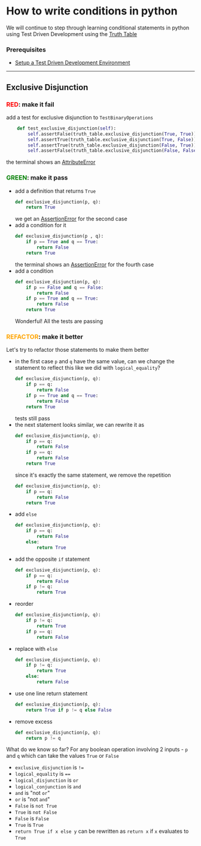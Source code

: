 # How to write conditions in python

We will continue to step through learning conditional statements in python using Test Driven Development using the [Truth Table](https://en.wikipedia.org/wiki/Truth_table)

### Prerequisites

- [Setup a Test Driven Development Environment](./TDD_SETUP.md)

---

## Exclusive Disjunction

### <span style="color:red">**RED**</span>: make it fail

add a test for exclusive disjunction to `TestBinaryOperations`

```python
    def test_exclusive_disjunction(self):
        self.assertFalse(truth_table.exclusive_disjunction(True, True))
        self.assertTrue(truth_table.exclusive_disjunction(True, False))
        self.assertTrue(truth_table.exclusive_disjunction(False, True))
        self.assertFalse(truth_table.exclusive_disjunction(False, False))
```

the terminal shows an [AttributeError](./01_ATTRIBUTE_ERROR.md)

### <span style="color:green">**GREEN**</span>: make it pass

- add a definition that returns `True`
    ```python
    def exclusive_disjunction(p, q):
        return True
    ```
    we get an [AssertionError](./04_ASSERTION_ERROR.md) for the second case
- add a condition for it
    ```python
    def exclusive_disjunction(p , q):
        if p == True and q == True:
            return False
        return True
    ```
    the terminal shows an [AssertionError](./04_ASSERTION_ERROR.md) for the fourth case
- add a condition
    ```python
    def exclusive_disjunction(p, q):
        if p == False and q == False:
            return False
        if p == True and q == True:
            return False
        return True
    ```
    Wonderful! All the tests are passing

### <span style="color:orange">**REFACTOR**</span>: make it better

Let's try to refactor those statements to make them better

- in the first case `p` and `q` have the same value, can we change the statement to reflect this like we did with `logical_equality`?
    ```python
    def exclusive_disjunction(p, q):
        if p == q:
            return False
        if p == True and q == True:
            return False
        return True
    ```
    tests still pass
- the next statement looks similar, we can rewrite it as
    ```python
    def exclusive_disjunction(p, q):
        if p == q:
            return False
        if p == q:
            return False
        return True
    ```
    since it's exactly the same statement, we remove the repetition
    ```python
    def exclusive_disjunction(p, q):
        if p == q:
            return False
        return True
    ```
- add `else`
    ```python
    def exclusive_disjunction(p, q):
        if p == q:
            return False
        else:
            return True
    ```
- add the opposite `if` statement
    ```python
    def exclusive_disjunction(p, q):
        if p == q:
            return False
        if p != q:
            return True
    ```
- reorder
    ```python
    def exclusive_disjunction(p, q):
        if p != q:
            return True
        if p == q:
            return False
    ```
- replace with `else`
    ```python
    def exclusive_disjunction(p, q):
        if p != q:
            return True
        else:
            return False
    ```
- use one line return statement
    ```python
    def exclusive_disjunction(p, q):
        return True if p != q else False
    ```
- remove excess
    ```python
    def exclusive_disjunction(p, q):
        return p != q
    ```

What do we know so far? For any boolean operation involving 2 inputs - `p` and `q` which can take the values `True` or `False`
- `exclusive_disjunction` is `!=`
- `logical_equality` is `==`
- `logical_disjunction` is `or`
- `logical_conjunction` is `and`
- `and` is "not `or`"
- `or` is "not `and`"
- `False` is `not True`
- `True` is `not False`
- `False` is `False`
- `True` is `True`
- `return True if x else y` can be rewritten as `return x` if `x` evaluates to `True`